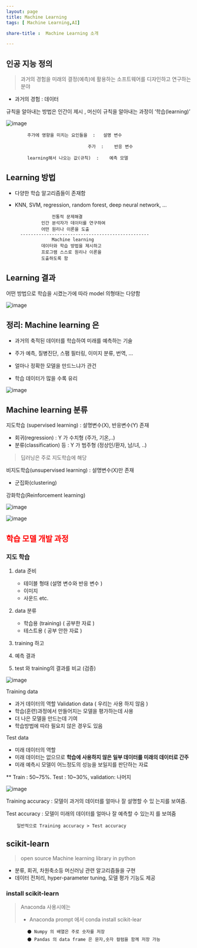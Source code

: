 ```yaml
---
layout: page
title: Machine Learning
tags: [ Machine Learning,AI] 

share-title :  Machine Learning 소개

---
```

##  인공 지능 정의
> 과거의 경험을 미래의 결정(예측)에 활용하는 소프트웨어를 디자인하고 연구하는 분야

- 과거의 경험 : 데이터

규칙을 알아내는 방법은 인간이 제시 , 
머신이 규칙을 알아내는 과정이 ‘학습(learning)’ 

![image](https://user-images.githubusercontent.com/86946575/190031950-1e822855-b863-417b-ae51-0389dedc98eb.png)


            주가에 영향을 미치는 요인들을  :   설명 변수
            
                                   주가  :    반응 변수

            learning해서 나오는 값(규칙)  :    예측 모델 

## Learning 방법
- 다양한 학습 알고리즘들이 존재함
- KNN, SVM, regression, random forest, deep neural network, …



                    전통적 문제해결
                인간 분석자가 데이터를 연구하여
                어떤 원리나 이론을 도출
        -------------------------------------------------
                    Machine learning
                데이터와 학습 방법을 제시하고
                프로그램 스스로 원리나 이론을
                도출하도록 함
## Learning 결과
어떤 방법으로 학습을 시켰는가에 따라 model 의형태는 다양함

![image](https://user-images.githubusercontent.com/86946575/190296825-9e6b58a6-8994-4ef0-b573-2b1317411ccf.png)

## 정리: Machine learning 은
- 과거의 축적된 데이터를 학습하여 미래를 예측하는 기술

- 주가 예측, 질병진단, 스팸 필터링, 이미지 분류, 번역, …

- 얼마나 정확한 모델을 만드느냐가 관건

- 학습 데이터가 많을 수록 유리

![image](https://user-images.githubusercontent.com/86946575/190032761-3fb98181-f04b-4bda-9491-cd88f8cb3d73.png)


## Machine learning 분류
지도학습 (supervised learning)  : 설명변수(X), 반응변수(Y) 존재
- 회귀(regression)    : Y 가 수치형 (주가, 기온,..)
- 분류(classification) 등   : Y 가 범주형 (정상인/환자, 남/녀, ..)
> 딥러닝은 주로 지도학습에 해당 

비지도학습(unsupervised learning)    :  설명변수(X)만 존재
- 군집화(clustering)

강화학습(Reinforcement learning)


![image](https://user-images.githubusercontent.com/86946575/190033631-f767ab6e-15a7-4900-b85f-65291c8e50f2.png)

![image](https://user-images.githubusercontent.com/86946575/190033680-fd3068a7-fe18-4c16-bf7f-26e8c415a71d.png)


## <span style="color:red">학습 모델 개발 과정  </span>
### 지도 학습 
1. data 준비 
    - 테이블 형태 (설명 변수와 반응 변수 )
    - 이미지
    - 사운드 etc.

2. data 분류 
    - 학습용 (training)  ( 공부한 자료 )
    - 테스트용  ( 공부 안한 자료 )

3. training 하고 
4. 예측 결과 
5. test 와 training의 결과를 비교 (검증)

![image](https://user-images.githubusercontent.com/86946575/190034329-f427b11d-e0ab-4a88-96a5-b6ddf2858670.png)


Training data
- 과거 데이터의 역할
Validation data  ( 우리는 사용 하지 않음 )
- 학습(훈련)과정에서 만들어지는 모델을 평가하는데 사용
- 더 나은 모델을 만드는데 기여
- 학습방법에 따라 필요치 않은 경우도 있음

 Test data
- 미래 데이터의 역할
- 미래 데이터는 없으므로 **학습에 사용하지 않은 일부 데이터를 미래의 데이터로 간주**
- 미래 예측시 모델이 어느정도의 성능을 보일지를 판단하는 자료

** Train : 50~75%. Test : 10~30%, validation: 나머지

![image](https://user-images.githubusercontent.com/86946575/190034959-78cdf2de-846a-4ee5-804a-5e3191ea7082.png)

Training accuracy : 모델이 과거의 데이터를 얼마나 잘 설명할 수 있
는지를 보여줌.

Test accuracy : 모델이 미래의 데이터를 얼마나 잘 예측할 수 있는지
를 보여줌

        일반적으로 Training accuracy > Test accuracy


## scikit-learn
> open source 
> Machine learning library in python
- 분류, 회귀, 차원축소등 머신러닝 관련 알고리즘들을 구현
- 데이터 전처리, hyper-parameter tuning, 모델 평가 기능도 제공

### install scikit-learn
> Anaconda 사용시에는 
> - Anaconda prompt 에서 conda install scikit-lear

            ⚫ Numpy 의 배열은 주로 숫자를 저장
            ⚫ Pandas 의 data frame 은 문자,숫자 컬럼을 함께 저장 가능
